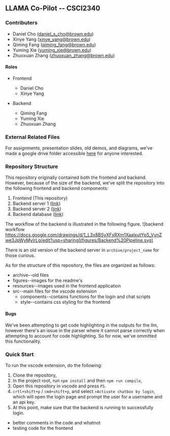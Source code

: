## LLAMA Co-Pilot -- CSCI2340

### Contributers
- Daniel Cho (daniel_s_cho@brown.edu)
- Xinye Yang (xinye_yang@brown.edu)
- Qiming Fang (qiming_fang@brown.edu)
- Yuming Xie (yuming_xie@brown.edu)
- Zhuoxuan Zhang (zhuoxuan_zhang@brown.edu)

#### Roles
- Frontend
    - Daniel Cho
    - Xinye Yang

- Backend
    - Qiming Fang
    - Yuming Xie
    - Zhuoxuan Zhang

### External Related Files

For assignments, presentation slides, old demos, and diagrams, we've made a google drive folder accessible [here](https://drive.google.com/drive/folders/1C3DmWq23ngmWKjMExT_AMkdETIPHeKNY?usp=sharing) for anyone interested.

### Repository Structure

This repository originally contained both the frontend and backend. However, because of the size of the backend, we've split the repository into the following frontend and backend components:
1. Frontend (This repository)
2. Backend server 1 ([link](https://github.com/rili0214/Code-Generating-Project))
3. Backend server 2 ([link](https://github.com/rili0214/Code-Debugging-Project))
4. Backend database ([link](https://github.com/rili0214/CGDP_DB))

The workflow of the backend is illustrated in the following figure.
![backend workflow https://docs.google.com/drawings/d/1_L3x8BSyXFxRXm1XaalxutYp5_VynZwe3JpWyMylrLg/edit?usp=sharing](figures/Backend%20Pipeline.svg)

There is an old version of the backend server in `archive/project_name` for those curious.

As for the structure of this repository, the files are organized as follows:
- archive--old files
- figures--images for the readme's
- resources--images used in the frontend application
- src--main files for the vscode extension
    - components--contains functions for the login and chat scripts
    - style--contains css styling for the frontend

#### Bugs

We've been attempting to get code highlighting in the outputs for the llm, however there's an issue in the parser where it cannot parse correctly when attempting to account for code highlighting. So for now, we've ommitted this functionality. 

### Quick Start

To run the vscode extension, do the following:
1. Clone the repository,
2. In the project root, run `npm install` and then `npm run compile`,
3. Open this repository in vscode and press `F5`. 
4. `crtl+shift+p` / `cmd+shift+p`, and select `>Activate chatbox by login`, which will open the login page and prompt the user for a username and an api key. 
5. At this point, make sure that the backend is running to successfully login.










- better comments in the code and whatnot
- testing code for the frontend